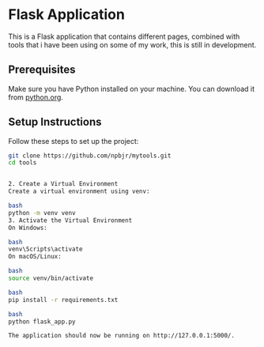 # Flask Application

This is a Flask application that contains different pages, combined with tools that i have been using on some of my work, this is still in development.

## Prerequisites

Make sure you have Python installed on your machine. You can download it from [python.org](https://www.python.org/downloads/).

## Setup Instructions

Follow these steps to set up the project:

```bash
git clone https://github.com/npbjr/mytools.git
cd tools


2. Create a Virtual Environment
Create a virtual environment using venv:

bash
python -m venv venv
3. Activate the Virtual Environment
On Windows:

bash
venv\Scripts\activate
On macOS/Linux:

bash
source venv/bin/activate

bash
pip install -r requirements.txt

bash
python flask_app.py

The application should now be running on http://127.0.0.1:5000/.
```
